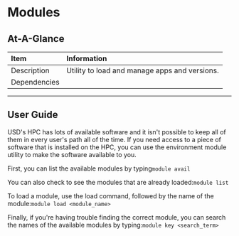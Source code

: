 # Modules

## At-A-Glance

| Item | Information |
| :--- | :--- |
| Description | Utility to load and manage apps and versions. |
| Dependencies |  |

---

## User Guide

USD's HPC has lots of available software and it isn't possible to keep all of them in every user's path all of the time. If you need access to a piece of software that is installed on the HPC, you can use the environment module utility to make the software available to you.

First, you can list the available modules by typing`module avail`

You can also check to see the modules that are already loaded:`module list`

To load a module, use the load command, followed by the name of the module:`module load <module_name>`

Finally, if you're having trouble finding the correct module, you can search the names of the available modules by typing:`module key <search_term>`

